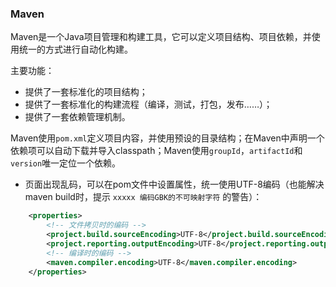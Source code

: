 ### Maven

Maven是一个Java项目管理和构建工具，它可以定义项目结构、项目依赖，并使用统一的方式进行自动化构建。

主要功能：

- 提供了一套标准化的项目结构；
- 提供了一套标准化的构建流程（编译，测试，打包，发布……）；
- 提供了一套依赖管理机制。

Maven使用`pom.xml`定义项目内容，并使用预设的目录结构；在Maven中声明一个依赖项可以自动下载并导入classpath；Maven使用`groupId`，`artifactId`和`version`唯一定位一个依赖。





- 页面出现乱码，可以在pom文件中设置属性，统一使用UTF-8编码（也能解决maven build时，提示 `xxxxx 编码GBK的不可映射字符` 的警告）：

```xml
    <properties>
		<!-- 文件拷贝时的编码 -->
        <project.build.sourceEncoding>UTF-8</project.build.sourceEncoding>
        <project.reporting.outputEncoding>UTF-8</project.reporting.outputEncoding>
        <!-- 编译时的编码 -->
        <maven.compiler.encoding>UTF-8</maven.compiler.encoding>
	</properties>
```

